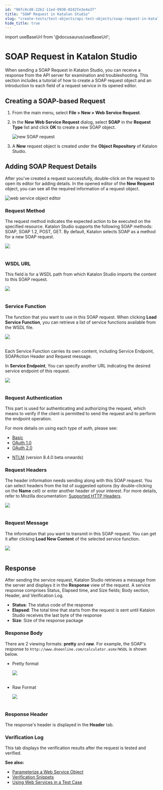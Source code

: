 ```yaml
---
id: "96fc8cd0-22b2-11ed-9930-0242fe3e4a3f"
title: "SOAP Request in Katalon Studio"
slug: "create-tests/test-objects/api-test-objects/soap-request-in-katalon-studio"
hide_title: true
---
```

import useBaseUrl from '@docusaurus/useBaseUrl';


# <a id="id_soap" class="anchor_top_offset"/><a id="ariaid-title1" class="anchor_top_offset"/>SOAP Request in <span xmlns="http://www.w3.org/1999/xhtml" className="ph">Katalon Studio</span> 

<p xmlns="http://www.w3.org/1999/xhtml" className="p">When sending a SOAP Request in <span className="ph">Katalon Studio</span>, you can receive a   response from the API server for examination and troubleshooting.   This section includes a tutorial of how to create a SOAP request   object and an introduction to each field of a request service in   its opened editor.</p> 

## <a id="id_1" class="anchor_top_offset"/>Creating a SOAP-based Request

<ol xmlns="http://www.w3.org/1999/xhtml" className="ol"><li className="li">From the main menu, select <strong className="ph b">File &gt; New &gt; Web Service Request</strong>.</li><li className="li"><p className="p">In the <strong className="ph b">New Web Service Request</strong> dialog, select <strong className="ph b">SOAP</strong> in the <strong className="ph b">Request Type</strong> list and click <strong className="ph b">OK</strong> to create a new SOAP object.</p><p className="p"><img className="image" width={500} src={useBaseUrl("/96fab810-22b2-11ed-9930-0242fe3e4a3f.png")} alt="new SOAP request" /></p></li><li className="li"><p className="p">A <strong className="ph b">New</strong> request object is created under the <strong className="ph b">Object Repository</strong> of Katalon Studio.</p></li></ol> 

## <a id="id_2" class="anchor_top_offset"/>Adding SOAP Request Details

<p xmlns="http://www.w3.org/1999/xhtml" className="p">After you've created a request successfully, double-click on the request to open its editor for adding details. In the opened editor of the <strong className="ph b">New Request</strong> object, you can see all the required information of a request object.</p> 
<p xmlns="http://www.w3.org/1999/xhtml" className="p"><img className="image" width={700} src={useBaseUrl("/96f97f90-22b2-11ed-9930-0242fe3e4a3f.png")} alt="web service object editor" /></p> 
      

### <a id="id_3" class="anchor_top_offset"/>Request Method

      
        
<p xmlns="http://www.w3.org/1999/xhtml" className="p">The request method indicates the expected action to be executed   on the specified resource. Katalon Studio supports the following   SOAP methods: SOAP, SOAP 1.2, POST, GET. By default, Katalon   selects SOAP as a method for a new SOAP request.</p> 
        
<p xmlns="http://www.w3.org/1999/xhtml" className="p">   <img className="image" src={useBaseUrl("https://github.com/katalon-studio/docs-images/raw/master/katalon-studio/docs/soap-request/method-list.png")} /><br /><br /> </p> 
      
    
      

### <a id="id_4" class="anchor_top_offset"/>WSDL URL

      
        
<p xmlns="http://www.w3.org/1999/xhtml" className="p">This field is for a WSDL path from which Katalon Studio imports   the content to this SOAP request.</p> 
        
<p xmlns="http://www.w3.org/1999/xhtml" className="p">   <img className="image" src={useBaseUrl("https://github.com/katalon-studio/docs-images/raw/master/katalon-studio/docs/soap-request/wsdl-url.png")} /><br /><br /> </p> 
      
    
      

### <a id="id_5" class="anchor_top_offset"/>Service Function

      
        
<p xmlns="http://www.w3.org/1999/xhtml" className="p">The function that you want to use in this SOAP request. When   clicking <strong className="ph b">Load Service Function</strong>, you can retrieve a   list of service functions available from the WSDL file.</p> 
        
<p xmlns="http://www.w3.org/1999/xhtml" className="p">   <img className="image" src={useBaseUrl("https://github.com/katalon-studio/docs-images/raw/master/katalon-studio/docs/soap-request/method.png")} /><br /><br /> </p> 
        
<p xmlns="http://www.w3.org/1999/xhtml" className="p">Each Service Function carries its own content, including Service   Endpoint, SOAPAction Header and Request message.</p> 
        
<p xmlns="http://www.w3.org/1999/xhtml" className="p">In <strong className="ph b">Service Endpoint</strong>, You can specify another   URL indicating the desired service endpoint of this request.</p> 
        
<p xmlns="http://www.w3.org/1999/xhtml" className="p">   <img className="image" src={useBaseUrl("https://github.com/katalon-studio/docs-images/raw/master/katalon-studio/docs/soap-request/service-endpoint.png")} /><br /><br /> </p> 
      
    

### <a id="id_6" class="anchor_top_offset"/>Request Authentication

<p xmlns="http://www.w3.org/1999/xhtml" className="p">This part is used for authenticating and authorizing the   request, which means to verify if the client is permitted to send   the request and to perform the endpoint operation.</p> 
<p xmlns="http://www.w3.org/1999/xhtml" className="p">For more details on using each type of auth, please see:</p> 
<ul xmlns="http://www.w3.org/1999/xhtml" className="ul"><li className="li"><a className="xref" href="/create-tests/test-objects/api-test-objects/authorization/basic-authentication-in-katalon-studio">Basic</a>   </li><li className="li"><a className="xref" href="/create-tests/test-objects/api-test-objects/authorization/authorization-oauth-1.0-in-katalon-studio">OAuth       1.0</a>   </li><li className="li"><a className="xref" href="/create-tests/test-objects/api-test-objects/authorization/authorization-oauth-2.0-in-katalon-studio">OAuth       2.0</a>   </li><li className="li"><p className="p"><a className="xref" href="/create-tests/test-objects/api-test-objects/authorization/ntlm-authentication-in-katalon-studio">NTLM</a> (version 8.4.0 beta onwards)</p></li></ul> 

### <a id="id_7" class="anchor_top_offset"/>Request Headers

<p xmlns="http://www.w3.org/1999/xhtml" className="p">The header information needs sending along with this SOAP   request. You can select headers from the list of suggested options   (by double-clicking on the <strong className="ph b">Name</strong> cell) or enter   another header of your interest. For more details, refer to Mozilla documentation: <a className="xref j-external-link" href="https://developer.mozilla.org/en-US/docs/Web/HTTP/Headers" target="_blank">Supported     HTTP Headers</a>.</p> 
<p xmlns="http://www.w3.org/1999/xhtml" className="p">   <img className="image" src={useBaseUrl("https://github.com/katalon-studio/docs-images/raw/master/katalon-studio/docs/soap-request/header.png")} /><br /><br /> </p> 
      

### <a id="id_8" class="anchor_top_offset"/>Request Message

      
        
<p xmlns="http://www.w3.org/1999/xhtml" className="p">The information that you want to transmit in this SOAP request.   You can get it after clicking <strong className="ph b">Load New Content</strong> of   the selected service function.</p> 
        
<p xmlns="http://www.w3.org/1999/xhtml" className="p">   <img className="image" src={useBaseUrl("https://github.com/katalon-studio/docs-images/raw/master/katalon-studio/docs/soap-request/request-message.png")} /><br /><br /> </p> 
      
    
    

## <a id="id_9" class="anchor_top_offset"/>Response

    
      
<p xmlns="http://www.w3.org/1999/xhtml" className="p">After sending the service request, Katalon Studio retrieves a   message from the server and displays it in the   <strong className="ph b">Response</strong> view of the request. A service response   comprises Status, Elapsed time, and Size fields; Body section,   Header, and Verification Log.</p> 
      
<ul xmlns="http://www.w3.org/1999/xhtml" className="ul">   <li className="li">     <strong className="ph b">Status</strong>: The status code of the response</li>   <li className="li">     <strong className="ph b">Elapsed</strong>: The total time that starts from the     request is sent until Katalon Studio receives the last byte of the     response</li>   <li className="li">     <strong className="ph b">Size</strong>: Size of the response package</li> </ul> 
    
              

### <a id="id_10" class="anchor_top_offset"/>Response Body

<p xmlns="http://www.w3.org/1999/xhtml" className="p">There are 2 viewing formats: <strong className="ph b">pretty</strong> and   <strong className="ph b">raw</strong>. For example, the SOAP's response to   <code className="ph codeph">http://www.dneonline.com/calculator.asmx?WSDL</code> is shown   below.</p> 
<ul xmlns="http://www.w3.org/1999/xhtml" className="ul"><li className="li">     <p className="p">Pretty format</p>     <p className="p">       <img className="image" src={useBaseUrl("https://github.com/katalon-studio/docs-images/raw/master/katalon-studio/docs/soap-request/pretty.png")} width={500} /><br /><br />     </p>   </li><li className="li">     <p className="p">Raw Format</p>     <p className="p">       <img className="image" src={useBaseUrl("https://github.com/katalon-studio/docs-images/raw/master/katalon-studio/docs/soap-request/response.png")} width={500} /><br /><br />     </p>   </li></ul> 
      

### <a id="id_11" class="anchor_top_offset"/>Response Header

      
        
<p xmlns="http://www.w3.org/1999/xhtml" className="p">The response's header is displayed in   the <strong className="ph b">Header</strong> tab.</p> 
      
    

### <a id="id_12" class="anchor_top_offset"/>Verification Log

<p xmlns="http://www.w3.org/1999/xhtml" className="p">This tab displays the verification results after the request is   tested and verified.</p> 
<p xmlns="http://www.w3.org/1999/xhtml" className="p">   <strong className="ph b">See also:</strong> </p> 
<ul xmlns="http://www.w3.org/1999/xhtml" className="ul"><li className="li">     <a className="xref" href="/create-tests/test-objects/api-test-objects/rest-request/parameterize-a-web-service-object-in-katalon-studio">Parameterize a       Web Service Object</a>   </li><li className="li">     <a className="xref" href="/create-tests/test-objects/api-test-objects/verification-snippets-in-katalon-studio">Verification       Snippets</a>   </li><li className="li">     <a className="xref" href="/create-tests/create-test-cases/using-web-services-in-a-test-case-in-katalon-studio">Using       Web Services in a Test Case</a>   </li></ul> 
